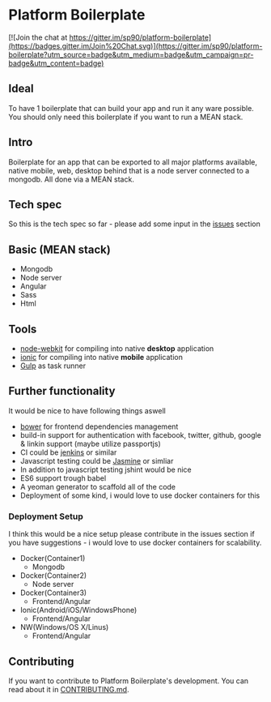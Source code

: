 Platform Boilerplate
============

[![Join the chat at https://gitter.im/sp90/platform-boilerplate](https://badges.gitter.im/Join%20Chat.svg)](https://gitter.im/sp90/platform-boilerplate?utm_source=badge&utm_medium=badge&utm_campaign=pr-badge&utm_content=badge)


Ideal
------------

To have 1 boilerplate that can build your app and run it any ware possible. You should only need this boilerplate if you want to run a MEAN stack.

Intro
------------

Boilerplate for an app that can be exported to all major platforms available, native mobile, web, desktop behind that is a node server connected to a mongodb. All done via a MEAN stack.

Tech spec
------------

So this is the tech spec so far - please add some input in the [issues][1] section

Basic (MEAN stack)
------------

* Mongodb
* Node server
* Angular
* Sass
* Html

Tools
------------

* [node-webkit][2] for compiling into native **desktop** application
* [ionic][3] for compiling into native **mobile** application
* [Gulp][4] as task runner


Further functionality
------------

It would be nice to have following things aswell

* [bower][5] for frontend dependencies management
* build-in support for authentication with facebook, twitter, github, google & linkin support (maybe utilize passportjs)
* CI could be [jenkins][6] or similar
* Javascript testing could be [Jasmine][7] or simliar
* In addition to javascript testing jshint would be nice
* ES6 support trough babel
* A yeoman generator to scaffold all of the code
* Deployment of some kind, i would love to use docker containers for this

### Deployment Setup 
I think this would be a nice setup please contribute in the issues section if you have suggestions - i would love to use docker containers for scalability.

* Docker(Container1)     
	* Mongodb      
* Docker(Container2) 
	* Node server
* Docker(Container3)
	* Frontend/Angular
* Ionic(Android/iOS/WindowsPhone)
	* Frontend/Angular
* NW(Windows/OS X/Linus)
	* Frontend/Angular

Contributing
------------

If you want to contribute to Platform Boilerplate's development. You can read about it in [CONTRIBUTING.md][8].


[1]: https://github.com/sp90/full-platform-boilerplate/issues
[2]: https://github.com/nwjs/nw.js/
[3]: http://ionicframework.com/
[4]: http://gulpjs.com/
[5]: http://bower.io/
[6]: https://jenkins-ci.org/
[7]: http://jasmine.github.io/2.0/introduction.html
[8]: https://github.com/sp90/platform-boilerplate/blob/master/CONTRIBUTING.md